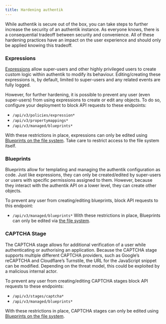 ```yaml
---
title: Hardening authentik
---
```


While authentik is secure out of the box, you can take steps to further increase the security of an authentik instance. As everyone knows, there is a consequential tradeoff between security and convenience. All of these hardening practices have an impact on the user experience and should only be applied knowing this tradeoff.

### Expressions

[Expressions](../customize/policies/expression.mdx) allow super-users and other highly privileged users to create custom logic within authentik to modify its behaviour. Editing/creating these expressions is, by default, limited to super-users and any related events are fully logged.

However, for further hardening, it is possible to prevent any user (even super-users) from using expressions to create or edit any objects. To do so, configure your deployment to block API requests to these endpoints:

-   `/api/v3/policies/expression*`
-   `/api/v3/propertymappings*`
-   `/api/v3/managed/blueprints*`

With these restrictions in place, expressions can only be edited using [Blueprints on the file system](https://docs.goauthentik.io/docs/customize/blueprints/#storage---file). Take care to restrict access to the file system itself.

### Blueprints

Blueprints allow for templating and managing the authentik configuration as code. Just like expressions, they can only be created/edited by super-users or users with specific permissions assigned to them. However, because they interact with the authentik API on a lower level, they can create other objects.

To prevent any user from creating/editing blueprints, block API requests to this endpoint:

-   `/api/v3/managed/blueprints*`
With these restrictions in place, Blueprints can only be edited via [the file system](https://docs.goauthentik.io/docs/customize/blueprints/#storage---file).

### CAPTCHA Stage

The CAPTCHA stage allows for additional verification of a user while authenticating or authorising an application. Because the CAPTCHA stage supports multiple different CAPTCHA providers, such as Google’s reCAPTCHA and Cloudflare’s Turnstile, the URL for the JavaScript snippet can be modified. Depending on the threat model, this could be exploited by a malicious internal actor.

To prevent any user from creating/editing CAPTCHA stages block API requests to these endpoints:

-   `/api/v3/stages/captcha*`
-   `/api/v3/managed/blueprints*`

With these restrictions in place, CAPTCHA stages can only be edited using [Blueprints on the file system](https://docs.goauthentik.io/docs/customize/blueprints/#storage---file).
